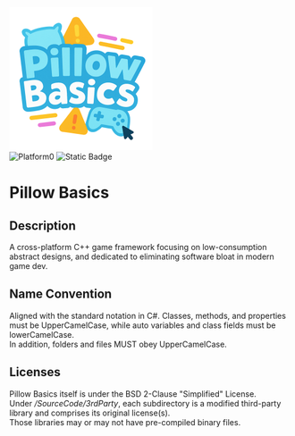 <img src="Logo.png" alt="Repository Icon" width="256" height="256"></img>
<br/>
![Platform0](https://img.shields.io/badge/Win64(Win10%201903%2B)-In%20Progress-yellow)
![Static Badge](https://img.shields.io/badge/Android-In%20Progress-yellow)

# Pillow Basics
## Description
A cross-platform C++ game framework focusing on low-consumption abstract designs, and dedicated to eliminating software bloat in modern game dev.

## Name Convention
Aligned with the standard notation in C#. Classes, methods, and properties must be UpperCamelCase, while auto variables and class fields must be lowerCamelCase.<br/>
In addition, folders and files MUST obey UpperCamelCase.

## Licenses
Pillow Basics itself is under the BSD 2-Clause "Simplified" License.<br/>
Under */SourceCode/3rdParty*, each subdirectory is a modified third-party library and comprises its original license(s).<br/>
Those libraries may or may not have pre-compiled binary files.
